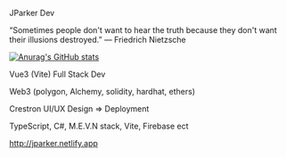 JParker Dev 

“Sometimes people don't want to hear the truth because they don't want their illusions destroyed.”
― Friedrich Nietzsche

[![Anurag's GitHub stats](https://github-readme-stats.vercel.app/api?username=pepe1776)](https://github.com/pepe1776/github-readme-stats)

Vue3 (Vite) Full Stack Dev

Web3 (polygon, Alchemy, solidity, hardhat, ethers)

Crestron UI/UX Design => Deployment

TypeScript, C#, M.E.V.N stack, Vite, Firebase ect

http://jparker.netlify.app
